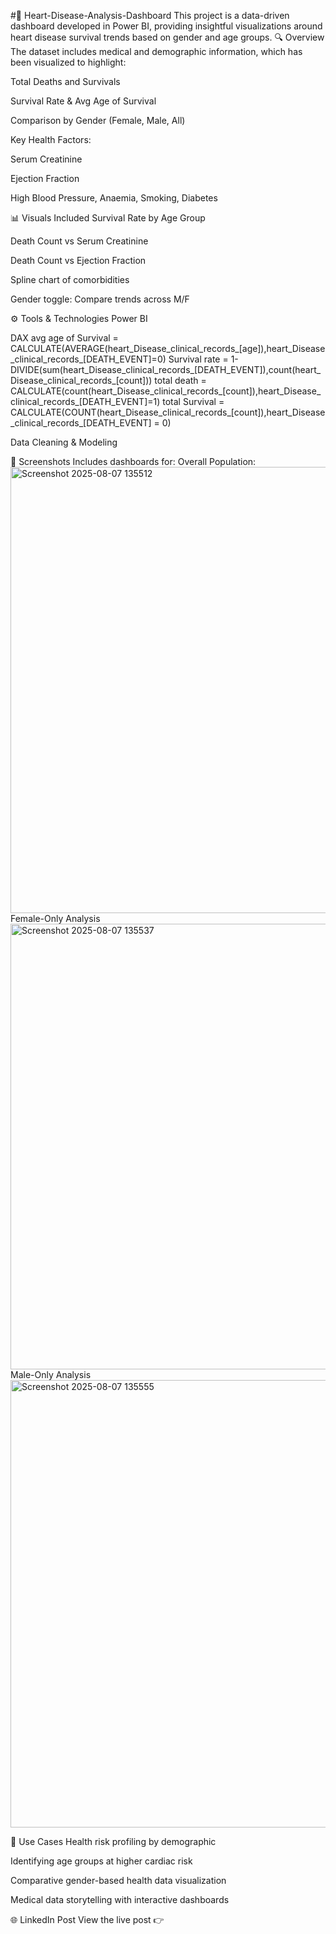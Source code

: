 #💓 Heart-Disease-Analysis-Dashboard
This project is a data-driven dashboard developed in Power BI, providing insightful visualizations around heart disease survival trends based on gender and age groups.
🔍 Overview
The dataset includes medical and demographic information, which has been visualized to highlight:

Total Deaths and Survivals

Survival Rate & Avg Age of Survival

Comparison by Gender (Female, Male, All)

Key Health Factors:

Serum Creatinine

Ejection Fraction

High Blood Pressure, Anaemia, Smoking, Diabetes

📊 Visuals Included
Survival Rate by Age Group

Death Count vs Serum Creatinine

Death Count vs Ejection Fraction

Spline chart of comorbidities

Gender toggle: Compare trends across M/F

⚙️ Tools & Technologies
Power BI

DAX
avg age of Survival = CALCULATE(AVERAGE(heart_Disease_clinical_records_[age]),heart_Disease_clinical_records_[DEATH_EVENT]=0)
Survival rate = 1-DIVIDE(sum(heart_Disease_clinical_records_[DEATH_EVENT]),count(heart_Disease_clinical_records_[count]))
total death = CALCULATE(count(heart_Disease_clinical_records_[count]),heart_Disease_clinical_records_[DEATH_EVENT]=1)
total Survival = CALCULATE(COUNT(heart_Disease_clinical_records_[count]),heart_Disease_clinical_records_[DEATH_EVENT] = 0)

Data Cleaning & Modeling

📁 Screenshots
Includes dashboards for:
Overall Population:
<img width="1276" height="714" alt="Screenshot 2025-08-07 135512" src="https://github.com/user-attachments/assets/65dd2927-d84b-4726-9a48-50f7fede2b62" />
Female-Only Analysis
<img width="1274" height="713" alt="Screenshot 2025-08-07 135537" src="https://github.com/user-attachments/assets/a56ae86a-aeb2-4251-9587-5981bc60bb61" />
Male-Only Analysis
<img width="1278" height="716" alt="Screenshot 2025-08-07 135555" src="https://github.com/user-attachments/assets/5b447a9a-f6ac-49e3-ad9e-9a6120918c07" />

📎 Use Cases
Health risk profiling by demographic

Identifying age groups at higher cardiac risk

Comparative gender-based health data visualization

Medical data storytelling with interactive dashboards

🌐 LinkedIn Post
View the live post 👉 



